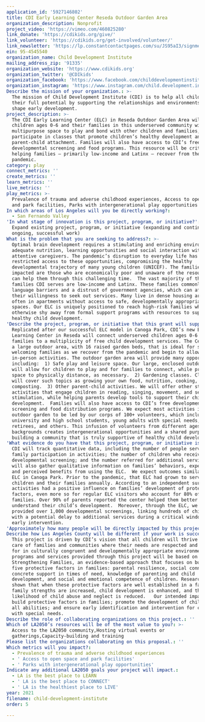 ```yaml
---
application_id: '5927146802'
title: CDI Early Learning Center Reseda Outdoor Garden Area
organization_description: Nonprofit
project_video: 'https://vimeo.com/460825280'
link_donate: 'https://cdikids.org/give/'
link_volunteer: 'https://cdikids.org/get-involved/volunteer/'
link_newsletter: 'https://lp.constantcontactpages.com/su/JS95aI3/signmeupcdi'
ein: 95-4545540
organization_name: Child Development Institute
mailing_address_zip: '91335'
organization_website: 'https://www.cdikids.org'
organization_twitter: '@CDIkids'
organization_facebook: 'https://www.facebook.com/childdevelopmentinstitute'
organization_instagram: 'https://www.instagram.com/child.development.institute/?hl=en'
Describe the mission of your organization.: >-
  The mission of Child Development Institute (CDI) is to help all children reach
  their full potential by supporting the relationships and environments that
  shape early development.
project_description: >-
  The CDI Early Learning Center (ELC) in Reseda Outdoor Garden Area will provide
  children ages 0-6 and their families in this underserved community with a
  multipurpose space to play and bond with other children and families, and
  participate in classes that promote children’s healthy development and
  parent-child attachment. Families will also have access to CDI’s free child
  developmental screening and food programs. This resource will be critical for
  helping families – primarily low-income and Latinx – recover from the COVID-19
  pandemic.
category: play
connect_metrics: ''
create_metrics: ''
learn_metrics: ''
live_metrics: ''
play_metrics: >-
  Prevalence of trauma and adverse childhood experiences, Access to open space
  and park facilities, Parks with intergenerational play opportunities
In which areas of Los Angeles will you be directly working?:
  - San Fernando Valley
'In what stage of innovation is this project, program, or initiative?': >-
  Expand existing project, program, or initiative (expanding and continuing
  ongoing, successful work)
What is the problem that you are seeking to address?: >-
  Optimal brain development requires a stimulating and enriching environment,
  adequate nutrition, learning opportunities and social interaction with
  attentive caregivers. The pandemic’s disruption to everyday life has severely
  restricted access to these opportunities, compromising the healthy
  developmental trajectory of many young children (UNICEF). The families most
  impacted are those who are economically poor and unaware of the resources that
  can help them through this challenging time.  The vast majority of the
  families CDI serves are low-income and Latinx. These families commonly have
  language barriers and a distrust of government agencies, which can affect
  their willingness to seek out services. Many live in dense housing areas,
  often in apartments without access to safe, developmentally appropriate play
  spaces. Our ELC is uniquely positioned to reach high-risk families who might
  otherwise shy away from formal support programs with resources to support
  healthy child development.
'Describe the project, program, or initiative that this grant will support to address the problem identified.': >-
  Replicated after our successful ELC model in Canoga Park, CDI’s new Early
  Learning Center in Reseda will connect underserved children ages 0-6 and their
  families to a multiplicity of free child development services. The Center has
  a large outdoor area, with 16 raised garden beds, that is ideal for safely
  welcoming families as we recover from the pandemic and begin to allow
  in-person activities. The outdoor garden area will provide many opportunities,
  including:  1) Safe play and leisure space. Our large, enclosed outdoor area
  will allow for children to play and for families to connect, while providing
  space to physically distance, as necessary.  2) Gardening classes. Classes
  will cover such topics as growing your own food, nutrition, cooking, and
  composting.  3) Other parent-child activities. We will offer other structured
  activities that engage children in reading, singing, movement, and sensory
  stimulation, while helping parents develop tools to support their child’s
  development.  Families will also have access to CDI’s free developmental
  screening and food distribution programs. We expect most activities in our
  outdoor garden to be led by our corps of 100+ volunteers, which includes
  university and high school students, young adults with special needs,
  retirees, and others. This infusion of volunteers from different ages and
  backgrounds creates intergenerational opportunities and a shared purpose in
  building a community that is truly supportive of healthy child development.
'What evidence do you have that this project, program, or initiative is or will be successful, and how will you define and measure success?': >-
  CDI will track quantitative data, including the number of people served;
  family participation in activities; the number of children who receive a
  developmental screening; and the number referred for additional services. We
  will also gather qualitative information on families’ behaviors, experiences,
  and perceived benefits from using the ELC.  We expect outcomes similar to our
  ELC in Canoga Park. Prior to the pandemic, that ELC had grown to serve 8,000
  children and their families annually. According to an independent survey, ELC
  activities had a positive influence on families’ development of protective
  factors, even more so for regular ELC visitors who account for 80% of
  families. Over 90% of parents reported the center helped them better
  understand their child’s development.  Moreover, through the ELC, we have
  provided over 1,000 developmental screenings, linking hundreds of children
  with a potential delay to additional services during a critical window for
  early intervention.
'Approximately how many people will be directly impacted by this project, program, or initiative?': '5675'
Describe how Los Angeles County will be different if your work is successful.: >-
  This project is driven by CDI’s vision that all children will thrive in the
  care of families and communities where their needs are respected and provided
  for in culturally congruent and developmentally appropriate environments.  All
  programs and services provided through this project will be based on
  Strengthening Families, an evidence-based approach that focuses on building
  five protective factors in families: parental resilience, social connections,
  concrete support in times of need, knowledge of parenting and child
  development, and social and emotional competence of children. Research has
  shown that when these protective factors are well established in a family,
  family strengths are increased, child development is enhanced, and the
  likelihood of child abuse and neglect is reduced.   Our intended impact is to
  build protective factors in families; promote the development of children of
  all abilities; and ensure early identification and intervention for children
  with special needs. 
Describe the role of collaborating organizations on this project.: ''
Which of LA2050’s resources will be of the most value to you?: >-
  Access to the LA2050 community,Hosting virtual events or
  gatherings,Capacity-building and training
Please list the organizations collaborating on this proposal.: ''
Which metrics will you impact?:
  - Prevalence of trauma and adverse childhood experiences
  - ' Access to open space and park facilities'
  - ' Parks with intergenerational play opportunities'
Indicate any additional LA2050 goals your project will impact.:
  - LA is the best place to LEARN
  - ' LA is the best place to CONNECT'
  - ' LA is the healthiest place to LIVE'
year: 2021
filename: child-development-institute
order: 5

---
```

